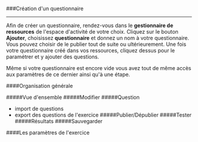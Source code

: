 ###Création d'un questionnaire

---

Afin de créer un questionnaire, rendez-vous dans le **gestionnaire de ressources** de l'espace d'activité de votre choix. 
Cliquez sur le bouton **Ajouter**, choisissez **questionnaire** et donnez un nom à votre questionnaire. Vous pouvez choisir de le publier tout de suite ou ultérieurement.
Une fois votre questionnaire créé dans vos ressources, cliquez dessus pour le paramétrer et y ajouter des questions. 

Même si votre questionnaire est encore vide vous avez tout de même accès aux paramètres de ce dernier ainsi qu'à une étape.

####Organisation générale

#####Vue d'ensemble
#####Modifier
#####Question
- import de questions
- export des questions de l'exercice
#####Publier/Dépublier
#####Tester
#####Résultats
#####Sauvegarder

####Les paramètres de l'exercice
